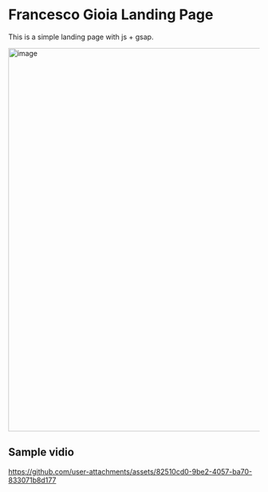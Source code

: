 # Francesco Gioia Landing Page

This is a simple landing page with js + gsap.

<img width="1366" height="768" alt="image" src="https://github.com/user-attachments/assets/74eb4d9f-62a6-42bb-a250-3d772969a79d" />

## Sample vidio

https://github.com/user-attachments/assets/82510cd0-9be2-4057-ba70-833071b8d177




